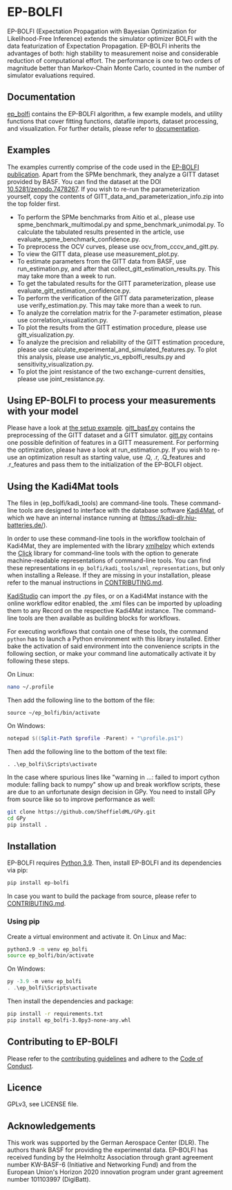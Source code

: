 # EP-BOLFI

EP-BOLFI (Expectation Propagation with Bayesian Optimization for Likelihood-Free Inference) extends the simulator optimizer BOLFI with the data featurization of Expectation Propagation. EP-BOLFI inherits the advantages of both: high stability to measurement noise and considerable reduction of computational effort. The performance is one to two orders of magnitude better than Markov-Chain Monte Carlo, counted in the number of simulator evaluations required.

## Documentation

[ep_bolfi](ep_bolfi/) contains the EP-BOLFI algorithm, a few example models, and utility functions that cover fitting functions, datafile imports, dataset processing, and visualization. For further details, please refer to [documentation](documentation/).

## Examples

The examples currently comprise of the code used in the [EP-BOLFI publication](https://doi.org/10.48550/arXiv.2208.03289). Apart from the SPMe benchmark, they analyze a GITT dataset provided by BASF. You can find the dataset at the DOI [10.5281/zenodo.7478267](https://doi.org/10.5281/zenodo.7478267). If you wish to re-run the parameterization yourself, copy the contents of GITT_data_and_parameterization_info.zip into the top folder first.
 - To perform the SPMe benchmarks from Aitio et al., please use spme_benchmark_multimodal.py and spme_benchmark_unimodal.py. To calculate the tabulated results presented in the article, use evaluate_spme_benchmark_confidence.py.
 - To preprocess the OCV curves, please use ocv_from_cccv_and_gitt.py.
 - To view the GITT data, please use measurement_plot.py.
 - To estimate parameters from the GITT data from BASF, use run_estimation.py, and after that collect_gitt_estimation_results.py. This may take more than a week to run.
 - To get the tabulated results for the GITT parameterization, please use evaluate_gitt_estimation_confidence.py.
 - To perform the verification of the GITT data parameterization, please use verify_estimation.py. This may take more than a week to run.
 - To analyze the correlation matrix for the 7-parameter estimation, please use correlation_visualization.py.
 - To plot the results from the GITT estimation procedure, please use gitt_visualization.py.
 - To analyze the precision and reliability of the GITT estimation procedure, please use calculate_experimental_and_simulated_features.py. To plot this analysis, please use analytic_vs_epbolfi_results.py and sensitivity_visualization.py.
 - To plot the joint resistance of the two exchange-current densities, please use joint_resistance.py.

## Using EP-BOLFI to process your measurements with your model

Please have a look at [the setup example](Python/parameters/estimation/). [gitt_basf.py](Python/parameters/estimation/gitt_basf.py) contains the preprocessing of the GITT dataset and a GITT simulator. [gitt.py](Python/parameters/estimation/gitt.py) contains one possible definition of features in a GITT measurement. For performing the optimization, please have a look at run_estimation.py. If you wish to re-use an optimization result as starting value, use .Q, .r, .Q_features and .r_features and pass them to the initialization of the EP-BOLFI object.

## Using the Kadi4Mat tools

The files in (ep_bolfi/kadi_tools) are command-line tools. These command-line tools are designed to interface with the database software [Kadi4Mat](https://kadi.iam-cms.kit.edu/), of which we have an internal instance running at (https://kadi-dlr.hiu-batteries.de/).

In order to use these command-line tools in the workflow toolchain of Kadi4Mat, they are implemented with the library [xmlhelpy](https://gitlab.com/iam-cms/workflows/xmlhelpy) which extends the [Click](https://github.com/pallets/click) library for command-line tools with the option to generate machine-readable representations of command-line tools. You can find these representations in `ep_bolfi/kadi_tools/xml_representations`, but only when installing a Release. If they are missing in your installation, please refer to the manual instructions in [CONTRIBUTING.md](CONTRIBUTING.md).

[KadiStudio](https://bwsyncandshare.kit.edu/s/cJSZrE6fDTR6cLQ) can import the .py files, or on a Kadi4Mat instance with the online workflow editor enabled, the .xml files can be imported by uploading them to any Record on the respective Kadi4Mat instance. The command-line tools are then available as building blocks for workflows.

For executing workflows that contain one of these tools, the command `python` has to launch a Python environment with this library installed. Either bake the activation of said environment into the convenience scripts in the following section, or make your command line automatically activate it by following these steps.

On Linux:
```bash
nano ~/.profile
```
Then add the following line to the bottom of the file:
```
source ~/ep_bolfi/bin/activate
```

On Windows:
```powershell
notepad $((Split-Path $profile -Parent) + "\profile.ps1")
```
Then add the following line to the bottom of the text file:
```
. .\ep_bolfi\Scripts\activate
```

In the case where spurious lines like "warning in ...: failed to import cython module: falling back to numpy" show up and break workflow scripts, these are due to an unfortunate design decision in GPy. You need to install GPy from source like so to improve performance as well:

```bash
git clone https://github.com/SheffieldML/GPy.git
cd GPy
pip install .
```

## Installation

EP-BOLFI requires [Python 3.9](https://www.python.org/downloads/release/python-3913/). Then, install EP-BOLFI and its dependencies via pip:
```bash
pip install ep-bolfi
```
In case you want to build the package from source, please refer to [CONTRIBUTING.md](CONTRIBUTING.md#building-from-source).

### Using pip

Create a virtual environment and activate it. On Linux and Mac:
```bash
python3.9 -m venv ep_bolfi
source ep_bolfi/bin/activate
```
On Windows:
```powershell
py -3.9 -m venv ep_bolfi
. .\ep_bolfi\Scripts\activate
```

Then install the dependencies and package:
```bash
pip install -r requirements.txt
pip install ep_bolfi-3.0py3-none-any.whl
```

## Contributing to EP-BOLFI

Please refer to the [contributing guidelines](CONTRIBUTING.md) and adhere to the [Code of Conduct](CODE_OF_CONDUCT.md).

## Licence

GPLv3, see LICENSE file.

## Acknowledgements

This work was supported by the German Aerospace Center (DLR). The authors thank BASF for providing the experimental data. EP-BOLFI has received funding by the Helmholtz Association through grant agreement number KW-BASF-6 (Initiative and Networking Fund) and from the European Union's Horizon 2020 innovation program under grant agreement number 101103997 (DigiBatt).
